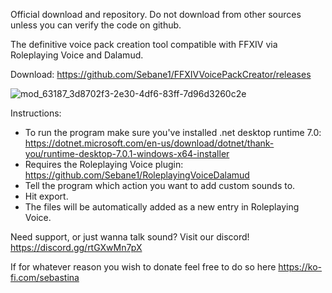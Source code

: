 Official download and repository. Do not download from other sources unless you can verify the code on github.

The definitive voice pack creation tool compatible with FFXIV via Roleplaying Voice and Dalamud.

Download:
https://github.com/Sebane1/FFXIVVoicePackCreator/releases

![mod_63187_3d8702f3-2e30-4df6-83ff-7d96d3260c2e](https://github.com/Sebane1/FFXIVVoicePackCreator/assets/7157688/d1a79457-6e36-4988-87a0-ed0391730ac4)

Instructions:
- To run the program make sure you've installed .net desktop runtime 7.0:
https://dotnet.microsoft.com/en-us/download/dotnet/thank-you/runtime-desktop-7.0.1-windows-x64-installer
- Requires the Roleplaying Voice plugin: https://github.com/Sebane1/RoleplayingVoiceDalamud
- Tell the program which action you want to add custom sounds to.
- Hit export.
- The files will be automatically added as a new entry in Roleplaying Voice.

Need support, or just wanna talk sound? Visit our discord! https://discord.gg/rtGXwMn7pX 

If for whatever reason you wish to donate feel free to do so here https://ko-fi.com/sebastina
